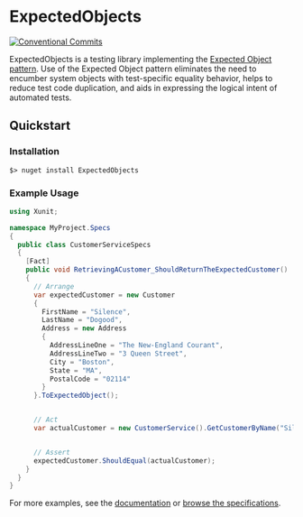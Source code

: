 # ExpectedObjects 
[![Conventional Commits](https://img.shields.io/badge/Conventional%20Commits-1.0.0-yellow.svg)](https://conventionalcommits.org)


ExpectedObjects is a testing library implementing the [Expected Object pattern](http://xunitpatterns.com/State%20Verification.html#Expected%20Object).  Use of the Expected Object pattern eliminates the need to encumber system objects with test-specific equality behavior, helps to reduce test code duplication, and aids in expressing the logical intent of automated tests.

## Quickstart
### Installation
```
$> nuget install ExpectedObjects
```

### Example Usage

```C#
using Xunit;

namespace MyProject.Specs
{
  public class CustomerServiceSpecs
  {        
    [Fact]
    public void RetrievingACustomer_ShouldReturnTheExpectedCustomer()
    {
      // Arrange
      var expectedCustomer = new Customer
      {
        FirstName = "Silence",
        LastName = "Dogood",
        Address = new Address
        {
          AddressLineOne = "The New-England Courant",
          AddressLineTwo = "3 Queen Street",
          City = "Boston",
          State = "MA",
          PostalCode = "02114"
        }                                            
      }.ToExpectedObject();


      // Act
      var actualCustomer = new CustomerService().GetCustomerByName("Silence", "Dogood");


      // Assert
      expectedCustomer.ShouldEqual(actualCustomer);
    }
  }
}
```


For more examples, see the [documentation](https://github.com/derekgreer/expectedObjects/wiki) or [browse the specifications](https://github.com/derekgreer/expectedObjects/tree/master/src/ExpectedObjects.Specs).
